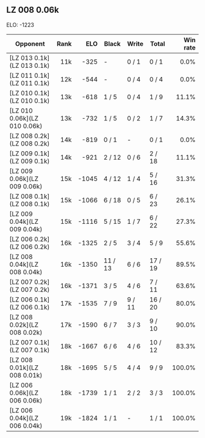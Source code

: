 ## LZ 008 0.06k ##

ELO: -1223

Opponent | Rank | ELO | Black | Write | Total | Win rate
---------|-----:|----:|-------|-------|-------|-------:
[LZ 013 0.1k](LZ 013 0.1k) | 11k | -325 | - | 0 / 1 | 0 / 1 | 0.0%
[LZ 011 0.1k](LZ 011 0.1k) | 12k | -544 | - | 0 / 4 | 0 / 4 | 0.0%
[LZ 010 0.1k](LZ 010 0.1k) | 13k | -618 | 1 / 5 | 0 / 4 | 1 / 9 | 11.1%
[LZ 010 0.06k](LZ 010 0.06k) | 13k | -732 | 1 / 5 | 0 / 2 | 1 / 7 | 14.3%
[LZ 008 0.2k](LZ 008 0.2k) | 14k | -819 | 0 / 1 | - | 0 / 1 | 0.0%
[LZ 009 0.1k](LZ 009 0.1k) | 14k | -921 | 2 / 12 | 0 / 6 | 2 / 18 | 11.1%
[LZ 009 0.06k](LZ 009 0.06k) | 15k | -1045 | 4 / 12 | 1 / 4 | 5 / 16 | 31.3%
[LZ 008 0.1k](LZ 008 0.1k) | 15k | -1066 | 6 / 18 | 0 / 5 | 6 / 23 | 26.1%
[LZ 009 0.04k](LZ 009 0.04k) | 15k | -1116 | 5 / 15 | 1 / 7 | 6 / 22 | 27.3%
[LZ 006 0.2k](LZ 006 0.2k) | 16k | -1325 | 2 / 5 | 3 / 4 | 5 / 9 | 55.6%
[LZ 008 0.04k](LZ 008 0.04k) | 16k | -1350 | 11 / 13 | 6 / 6 | 17 / 19 | 89.5%
[LZ 007 0.2k](LZ 007 0.2k) | 16k | -1371 | 3 / 5 | 4 / 6 | 7 / 11 | 63.6%
[LZ 006 0.1k](LZ 006 0.1k) | 17k | -1535 | 7 / 9 | 9 / 11 | 16 / 20 | 80.0%
[LZ 008 0.02k](LZ 008 0.02k) | 17k | -1590 | 6 / 7 | 3 / 3 | 9 / 10 | 90.0%
[LZ 007 0.1k](LZ 007 0.1k) | 18k | -1667 | 6 / 6 | 4 / 6 | 10 / 12 | 83.3%
[LZ 008 0.01k](LZ 008 0.01k) | 18k | -1695 | 5 / 5 | 4 / 4 | 9 / 9 | 100.0%
[LZ 006 0.06k](LZ 006 0.06k) | 18k | -1739 | 1 / 1 | 2 / 2 | 3 / 3 | 100.0%
[LZ 006 0.04k](LZ 006 0.04k) | 19k | -1824 | 1 / 1 | - | 1 / 1 | 100.0%

